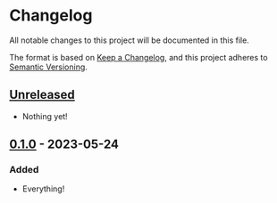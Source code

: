 # Changelog

All notable changes to this project will be documented in this file.

The format is based on [Keep a Changelog](https://keepachangelog.com/en/1.0.0/), and this project adheres to [Semantic Versioning](https://semver.org/spec/v2.0.0.html).

## [Unreleased]

- Nothing yet!

## [0.1.0] - 2023-05-24

### Added

- Everything!

[unreleased]: https://github.com/andrekolmeijer/design-system/compare/v0.1.0...HEAD
[0.1.0]: https://github.com/andrekolmeijer/design-system/releases/tag/v0.1.0
